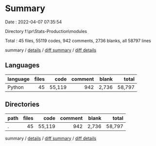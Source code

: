 # Summary

Date : 2022-04-07 07:35:54

Directory f:\pr\Stats-Production\modules

Total : 45 files,  55119 codes, 942 comments, 2736 blanks, all 58797 lines

summary / [details](details.md) / [diff summary](diff.md) / [diff details](diff-details.md)

## Languages
| language | files | code | comment | blank | total |
| :--- | ---: | ---: | ---: | ---: | ---: |
| Python | 45 | 55,119 | 942 | 2,736 | 58,797 |

## Directories
| path | files | code | comment | blank | total |
| :--- | ---: | ---: | ---: | ---: | ---: |
| . | 45 | 55,119 | 942 | 2,736 | 58,797 |

summary / [details](details.md) / [diff summary](diff.md) / [diff details](diff-details.md)